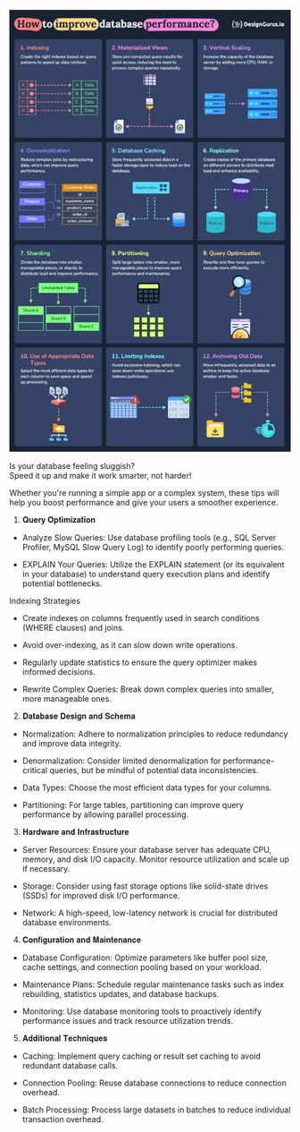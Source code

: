 ![](images/Pasted%20image%2020241221073105.png)

Is your database feeling sluggish?  
Speed it up and make it work smarter, not harder!  
  
Whether you're running a simple app or a complex system, these tips will help you boost performance and give your users a smoother experience.  
  
1. 𝐐𝐮𝐞𝐫𝐲 𝐎𝐩𝐭𝐢𝐦𝐢𝐳𝐚𝐭𝐢𝐨𝐧  
- Analyze Slow Queries: Use database profiling tools (e.g., SQL Server Profiler, MySQL Slow Query Log) to identify poorly performing queries.  
  
- EXPLAIN Your Queries: Utilize the EXPLAIN statement (or its equivalent in your database) to understand query execution plans and identify potential bottlenecks.  
  
Indexing Strategies  
- Create indexes on columns frequently used in search conditions (WHERE clauses) and joins.  
- Avoid over-indexing, as it can slow down write operations.  
- Regularly update statistics to ensure the query optimizer makes informed decisions.  
  
- Rewrite Complex Queries: Break down complex queries into smaller, more manageable ones.  
  
2. 𝐃𝐚𝐭𝐚𝐛𝐚𝐬𝐞 𝐃𝐞𝐬𝐢𝐠𝐧 𝐚𝐧𝐝 𝐒𝐜𝐡𝐞𝐦𝐚  
- Normalization: Adhere to normalization principles to reduce redundancy and improve data integrity.  
  
- Denormalization: Consider limited denormalization for performance-critical queries, but be mindful of potential data inconsistencies.  
  
- Data Types: Choose the most efficient data types for your columns.  
  
- Partitioning: For large tables, partitioning can improve query performance by allowing parallel processing.  
  
3. 𝐇𝐚𝐫𝐝𝐰𝐚𝐫𝐞 𝐚𝐧𝐝 𝐈𝐧𝐟𝐫𝐚𝐬𝐭𝐫𝐮𝐜𝐭𝐮𝐫𝐞  
- Server Resources: Ensure your database server has adequate CPU, memory, and disk I/O capacity. Monitor resource utilization and scale up if necessary.  
  
- Storage: Consider using fast storage options like solid-state drives (SSDs) for improved disk I/O performance.  
  
- Network: A high-speed, low-latency network is crucial for distributed database environments.  
  
4. 𝐂𝐨𝐧𝐟𝐢𝐠𝐮𝐫𝐚𝐭𝐢𝐨𝐧 𝐚𝐧𝐝 𝐌𝐚𝐢𝐧𝐭𝐞𝐧𝐚𝐧𝐜𝐞  
- Database Configuration: Optimize parameters like buffer pool size, cache settings, and connection pooling based on your workload.  
  
- Maintenance Plans: Schedule regular maintenance tasks such as index rebuilding, statistics updates, and database backups.  
  
- Monitoring: Use database monitoring tools to proactively identify performance issues and track resource utilization trends.  
  
5. 𝐀𝐝𝐝𝐢𝐭𝐢𝐨𝐧𝐚𝐥 𝐓𝐞𝐜𝐡𝐧𝐢𝐪𝐮𝐞𝐬  
- Caching: Implement query caching or result set caching to avoid redundant database calls.  
  
- Connection Pooling: Reuse database connections to reduce connection overhead.  
  
- Batch Processing: Process large datasets in batches to reduce individual transaction overhead.